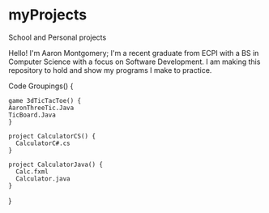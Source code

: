 # myProjects
School and Personal projects

Hello! 
  I'm Aaron Montgomery; I'm a recent graduate from ECPI with a BS in Computer Science with a focus on Software Development. I am making this repository to hold and show my programs I make to practice.

Code Groupings() {

  
    game 3dTicTacToe() {
    AaronThreeTic.Java
    TicBoard.Java
    }
    
    project CalculatorCS() {
      CalculatorC#.cs
    }
    
    project CalculatorJava() {
      Calc.fxml
      Calculator.java
    }
  }
